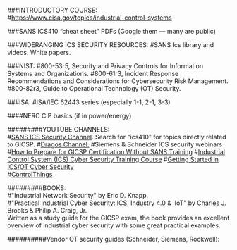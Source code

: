 ###INTRODUCTORY COURSE:  
#https://www.cisa.gov/topics/industrial-control-systems  

###SANS ICS410 “cheat sheet” PDFs (Google them — many are public)  

###WIDERANGING ICS SECURITY RESOURCES:
#SANS Ics library and videos. White papers.  

###NIST:
#800-53r5, Security and Privacy Controls for Information Systems and Organizations.
#800-61r3, Incident Response Recommendations and Considerations for Cybersecurity Risk Management.
#800-82r3, Guide to Operational Technology (OT) Security.

###ISA:
#ISA/IEC 62443 series (especially 1-1, 2-1, 3-3)  

####NERC CIP basics (if in power/energy) 

#########YOUTUBE CHANNELS:  
#[SANS ICS Security Channel](https://www.youtube.com/@SANSICSSecurity/videos). Search for "ics410" for topics directly related to GICSP. 
#[Dragos Channel.](https://www.youtube.com/@DragosInc/videos)
#Siemens & Schneider ICS security webinars  
#[How to Prepare for GICSP Certification Without SANS Training](https://www.youtube.com/watch?v=U5ttY--AOvw)
#[Industrial Control System (ICS) Cyber Security Training Course](https://www.youtube.com/playlist?list=PLI78ZBihrkE1EpPaG79hQFuEIN9_35EbA) 
#[Getting Started in ICS/OT Cyber Security](https://www.youtube.com/watch?v=CCIrntyqe64&list=PLOSJSv0hbPZAlINIh1HcB0L8AZcSPc80g)   
#[ControlThings](https://www.youtube.com/@ControlThings)

#########BOOKS:  
#"Industrial Network Security" by Eric D. Knapp.  
#"Practical Industrial Cyber Security: ICS, Industry 4.0 & IIoT" by Charles J. Brooks & Philip A. Craig, Jr.  
Written as a study guide for the GICSP exam, the book provides an excellent overview of industrial cyber security with some great practical examples.  

##########Vendor OT security guides (Schneider, Siemens, Rockwell):
